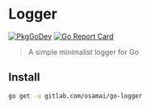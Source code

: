 # Logger

[![PkgGoDev](https://pkg.go.dev/badge/gitlab.com/osamai/go-logger)](https://pkg.go.dev/gitlab.com/osamai/go-logger)
[![Go Report Card](https://goreportcard.com/badge/gitlab.com/osamai/go-logger)](https://goreportcard.com/report/gitlab.com/osamai/go-logger)

> A simple minimalist logger for Go

## Install

```sh
go get -u gitlab.com/osamai/go-logger
```
